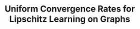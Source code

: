 ---
permalink: /publications/UCR/
title: "Uniform Convergence Rates for Lipschitz Learning on Graphs"
header:
  overlay_image: /assets/img/LipLearning.png
  overlay_filter: "0.5"
  teaser: /assets/img/LipLearning.png
publication_info:
  status: "preprint"
  author: "L. Bungert, J.Calder, T. Roith"
  preprint: "https://arxiv.org/abs/2111.12370"
  year: 2021
---